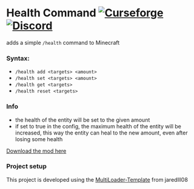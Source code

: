 # Health Command [![Curseforge](http://cf.way2muchnoise.eu/full_509942_downloads.svg)](https://www.curseforge.com/minecraft/mc-mods/health-command) [![Discord](https://img.shields.io/discord/639540436524072970?color=0a48c4&label=%20&logo=discord&logoColor=FFF)](https://discord.gg/bhUaWhq)  
  
   
adds a simple `/health` command to Minecraft  
  
  
### Syntax:
 - `/health add <targets> <amount>`
 - `/health set <targets> <amount>`
 - `/health get <targets>`
 - `/health reset <targets>`
   
### Info
 - the health of the entity will be set to the given amount
 - if set to true in the config, the maximum health of the entity will be increased, this way the entity can heal to the new amount, even after losing some health
  
  
[Download the mod here](https://www.curseforge.com/minecraft/mc-mods/health-command)


### Project setup
This project is developed using the [MultiLoader-Template](https://github.com/jaredlll08/MultiLoader-Template) from jaredlll08
